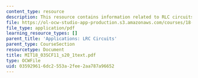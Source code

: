 ```yaml
---
content_type: resource
description: This resource contains information related to RLC circuits.
file: https://ol-ocw-studio-app-production.s3.amazonaws.com/courses/18-03sc-differential-equations-fall-2011/035929616dc2553a2fee2aa787a96652_MIT18_03SCF11_s20_1text.pdf
file_type: application/pdf
learning_resource_types: []
parent_title: 'Applications: LRC Circuits'
parent_type: CourseSection
resourcetype: Document
title: MIT18_03SCF11_s20_1text.pdf
type: OCWFile
uid: 03592961-6dc2-553a-2fee-2aa787a96652
---
```

